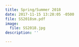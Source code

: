 ```yaml
---
title: Spring/Summer 2018
date: 2017-11-15 13:28:05 -0500
file: SS2018sm.pdf
image:
  file: SS2018.jpg
description: ''

---
```

